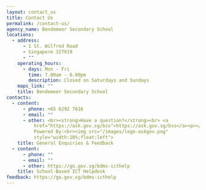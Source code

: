 ```yaml
---
layout: contact_us
title: Contact Us
permalink: /contact-us/
agency_name: Bendemeer Secondary School
locations:
  - address:
      - 1 St. Wilfred Road
      - Singapore 327919
      - ""
    operating_hours:
      - days: Mon - Fri
        time: 7.00am - 6.00pm
        description: Closed on Saturdays and Sundays
    maps_link: ""
    title: Bendemeer Secondary School
contacts:
  - content:
      - phone: +65 6292 7616
      - email: ""
      - other: <br><strong>Have a question?</strong><br> <a
          href="https://ask.gov.sg/bss">https://ask.gov.sg/bss</a><p></p>
          Powered By:<br><img src="/images/logo-askgov.png"
          style="width:10%;float:left">
    title: General Enquiries & Feedback
  - content:
      - phone: ""
      - email: ""
      - other: https://go.gov.sg/bdms-icthelp
    title: School-Based ICT Helpdesk
feedback: https://go.gov.sg/bdms-icthelp
---
```

